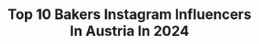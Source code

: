 ---
title: Top 10 Bakers Instagram Influencers In Austria In 2024
description: >-
  Find top bakers Instagram influencers in Austria in 2024. Most popular hashtags: #bikelife #bikersofinstagram #bikergirl #summervibes.
platform: Instagram
hits: 11
text_top: Analyze the top-rated Instagram accounts on inBeat.
text_bottom: Our platform aggregates 11 Instagram influencers like this in Austria for you to connect with.
profiles:
  - username: "twosisterslivinglife"
    fullname: >-
      Nina  📷food photographer | 🌿recipe creator based in Austria 🇦🇹
    bio: >-
      Kitchens are not only for Cooking. Chaos is what makes life interesting and family is where we belong. Visit our blog 👇
    location: "Austria"
    followers: 12275
    engagement: 284
    commentsToLikes: 0.028751
    id: ck5bz9iezqpgi0i11ct15leo5
    verified: false
    hashtags: "#foodphotographyandstyling, #fooditalian, #ourfoodstories, #foodphotographers"
  - username: "tatjanakreuzmayr"
    fullname: >-
      Tatjana Kreuzmayr
    bio: >-
      - vienna based📍
    location: "Austria"
    followers: 117026
    engagement: 6
    commentsToLikes: 0.004463
    id: ck0tvh2fcbbi60i199lxc7p1z
    verified: true
    hashtags: "#waterfall, #quote, #balilife, #bali"
  - username: "carreras.bikelife"
    fullname: >-
      Carrera
    bio: >-
      Austria 🇦🇹 - Kawasaki ZX-10R/Street - Honda CBR 600rr/Track @dainesegraz @gesslpower @insta360 @cardosystems
    location: "Austria"
    followers: 43843
    engagement: 942
    commentsToLikes: 0.155893
    id: cl0v5ifi5t5ps0i23ax6r382x
    verified: false
    hashtags: "#dainesegraz, #motolady, #rr, #kawasakininja"
  - username: "_._a_n_i_k_a_._"
    fullname: >-
      Anika Bankhofer
    bio: >-
      Vienna-Austria 🇦🇹 🏍️🏋️💃🤿⛸️✈️🌍⛷️ @yart.official @dainesewien
    location: "Austria"
    followers: 148963
    engagement: 120
    commentsToLikes: 0.014710
    id: ck8ta8kqyqueb0j787do1y126
    verified: false
    hashtags: "#dainesecrew, #bikergirl, #dainese, #yamaharacingteam"
  - username: "da_simmsi"
    fullname: >-
      da_simmsi | SUPERMOTO
    bio: >-
      22yo🔙 From Austria🇦🇹 ❤️ @__aleks.f__ ♾ ...you belong with me, you’re my sweetheart | KTM 450 EXC-F SIXDAYS🍊
    location: "Austria"
    followers: 8205
    engagement: 4578
    commentsToLikes: 0.007297
    id: ckapav7ttxlfq0i78kajxfg8c
    verified: false
    hashtags: "#husaberg, #bikersofaustria, #kroatien, #grenzgaenger"
  - username: "ninagigele"
    fullname: >-
      Nina Gigele
    bio: >-
      entrepreneur | skier | publisher💥 more infos 👇🏻🥰
    location: "Austria"
    followers: 57017
    engagement: 201
    commentsToLikes: 0.027269
    id: ck55pix0tanm50i11hahlsdbn
    verified: false
    hashtags: "#cycling, #earthoutdoors, #skipowder, #skiarlberg"
  - username: "dominikagrnova"
    fullname: >-
      Dominika Grnova
    bio: >-
      @vnmodels 🇬🇷 @lemanagement 🇩🇰 @coreartistmanagement 🇩🇪🇬🇧🇮🇹 Motorsports Presenter🎤 Content Creator @dominika_rides 🏍 Host of the @redbullrookiescup
    location: "Austria"
    followers: 42790
    engagement: 155
    commentsToLikes: 0.035085
    id: ck5zo8whdq0vg0i14wk350yiy
    verified: false
    hashtags: "#alphatauri, #ktm, #motogp, #spielberg"
  - username: "nenifood"
    fullname: >-
      N E N I Restaurants
    bio: >-
      Modern telavivian cooking Restaurants in 📍Vienna, Berlin, Zurich, Hamburg, Cologne, Munich, Mallorca, Paris, Amsterdam & Copenhagen 🧆 @neniamtisch
    location: "Austria"
    followers: 105511
    engagement: 62
    commentsToLikes: 0.019561
    id: ck0ty70qhlqh90i19k7sj0gbs
    verified: false
    hashtags: "#instafood, #foodstagram, #bonappetit, #nenifood"
  - username: "sweetenzias"
    fullname: >-
      Sᴡᴇᴇᴛᴇɴᴢɪᴀꜱ | Mᴀᴋᴇᴜᴘ Aʀᴛɪꜱᴛ
    bio: >-
      🎨 | ᴄᴇʀᴛɪғɪᴇᴅ ᴍᴀᴋᴇᴜᴘ ᴀʀᴛɪsᴛ 🏆 | ᴀʀᴛ ʙᴀʙᴇ ᴀᴡᴀʀᴅꜱ ᴡɪɴɴᴇʀ 2020 👁 | %ᴅɪꜱᴄᴏᴜɴᴛ ᴄᴏᴅᴇ: @ttd_eye : ꜱᴡᴇᴇᴛᴇɴᴢɪᴀꜱ ⬇️ 📨 | ᴅᴍ/ ᴇᴍᴀɪʟ: ᴍᴜᴀ_sᴡᴇᴇᴛᴇɴᴢɪᴀs@ɢᴍx.ᴀᴛ
    location: "Austria"
    followers: 6631
    engagement: 1055
    commentsToLikes: 0.194898
    id: ckap22w1xx5820i783b7th47f
    verified: false
    hashtags: "#creativemakeup, #halloweenmakeup, #31daysofmehronhalloween, #thisismakeup"
  - username: "wienerwohnzimmer"
    fullname: >-
      lena 🌚
    bio: >-
      She/her 👁‍🗨Vienna Content creator
    location: "Austria"
    followers: 23787
    engagement: 275
    commentsToLikes: 0.024131
    id: ck14gfhie4yis0i194tnsy27o
    verified: false
    hashtags: "#staythefuckhome, #wohnklamotte, #myinteriorstyletoday, #germaninteriorbloggers"
---
